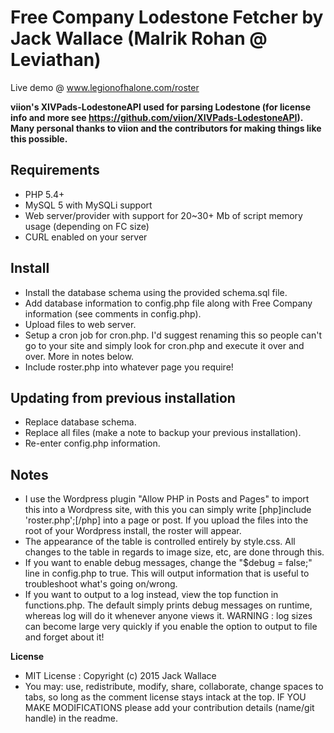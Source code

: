 # Free Company Lodestone Fetcher by Jack Wallace (Malrik Rohan @ Leviathan)
Live demo @ www.legionofhalone.com/roster

**viion's XIVPads-LodestoneAPI used for parsing Lodestone (for license info and more see https://github.com/viion/XIVPads-LodestoneAPI).**
**Many personal thanks to viion and the contributors for making things like this possible.**


## Requirements

- PHP 5.4+
- MySQL 5 with MySQLi support
- Web server/provider with support for 20~30+ Mb of script memory usage (depending on FC size)
- CURL enabled on your server

## Install

- Install the database schema using the provided schema.sql file.
- Add database information to config.php file along with Free Company information (see comments in config.php).
- Upload files to web server.
- Setup a cron job for cron.php. I'd suggest renaming this so people can't go to your site and simply look for cron.php and execute it over and over. More in notes below.
- Include roster.php into whatever page you require!

## Updating from previous installation

- Replace database schema.
- Replace all files (make a note to backup your previous installation).
- Re-enter config.php information.

## Notes

- I use the Wordpress plugin "Allow PHP in Posts and Pages" to import this into a Wordpress site, with this you can simply write [php]include 'roster.php';[/php] into a page or post. If you upload the files into the root of your Wordpress install, the roster will appear.
- The appearance of the table is controlled entirely by style.css. All changes to the table in regards to image size, etc, are done through this.
- If you want to enable debug messages, change the "$debug = false;" line in config.php to true. This will output information that is useful to troubleshoot what's going on/wrong.
- If you want to output to a log instead, view the top function in functions.php. The default simply prints debug messages on runtime, whereas log will do it whenever anyone views it. WARNING : log sizes can become large very quickly if you enable the option to output to file and forget about it!

**License**
- MIT License : Copyright (c) 2015 Jack Wallace
- You may: use, redistribute, modify, share, collaborate, change spaces to tabs, so long as the comment license stays intack at the top. IF YOU MAKE MODIFICATIONS please add your contribution details (name/git handle) in the readme.